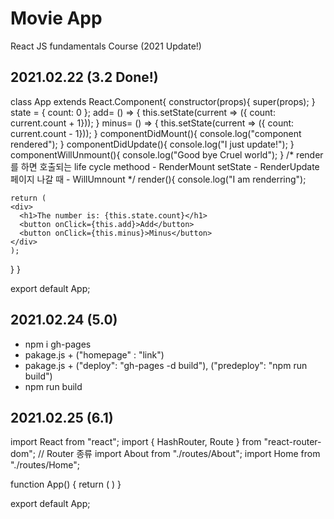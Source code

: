 # Movie App

React JS fundamentals Course (2021 Update!)


## 2021.02.22 (3.2 Done!)

class App extends React.Component{
  constructor(props){
    super(props);
  }
  state = {
    count: 0
  };
  add= () => {
    this.setState(current => ({ count: current.count + 1}));
  }
  minus= () => {
    this.setState(current => ({ count: current.count - 1}));
  }
  componentDidMount(){
    console.log("component rendered");
  }
  componentDidUpdate(){
    console.log("I just update!");
  }
  componentWillUnmount(){
    console.log("Good bye Cruel world");
  }
  /*
  render를 하면 호출되는 life cycle methood - RenderMount
  setState - RenderUpdate
  페이지 나갈 때 - WillUmnount
  */
  render(){
    console.log("I am renderring");

    return (
    <div>
      <h1>The number is: {this.state.count}</h1>
      <button onClick={this.add}>Add</button>
      <button onClick={this.minus}>Minus</button>
    </div>
    );
  }
}

export default App;

## 2021.02.24 (5.0)
- npm i gh-pages
- pakage.js + ("homepage" : "link")
- pakage.js +  ("deploy": "gh-pages -d build"), ("predeploy": "npm run build")
- npm run build

## 2021.02.25 (6.1)
import React from "react";
import { HashRouter, Route } from "react-router-dom"; // Router 종류
import About from "./routes/About";
import Home from "./routes/Home";

function App() {
  return (
    <HashRouter>
      <Route path="/" exact={true} component={Home} />
      <Route path="/about" component={About} />
    </HashRouter> 
  )
}

export default App;

